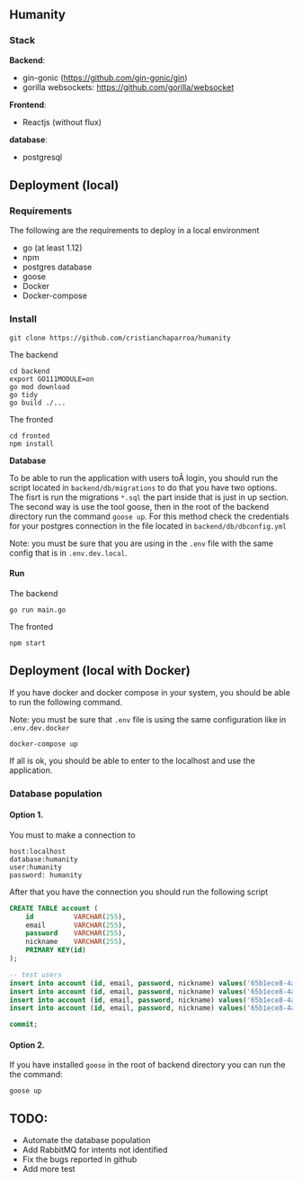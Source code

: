 ## Humanity


### Stack

**Backend**:

  - gin-gonic (https://github.com/gin-gonic/gin)
  - gorilla websockets:  https://github.com/gorilla/websocket

**Frontend**:
  - Reactjs (without flux)

**database**:
  - postgresql


## Deployment (local)

### Requirements

The following are the requirements to deploy in a local environment
  - go (at least 1.12)
  - npm
  - postgres database
  - goose
  - Docker
  - Docker-compose

### Install

```
git clone https://github.com/cristianchaparroa/humanity
```

The backend
```
cd backend
export GO111MODULE=on
go mod download
go tidy
go build ./...
```

The fronted

```
cd fronted
npm install
```

**Database**

To be able to run the application with  users toÂ login, you should run the script located in `backend/db/migrations` to do that you have two options. The fisrt is run the migrations `*.sql` the part inside that is just in up section. The second way is use the tool goose, then in the root of the backend directory run the command `goose up`. For this method check the credentials for your postgres connection in the file located in `backend/db/dbconfig.yml`

Note: you must be sure that you are using in the `.env` file with the same config that is in `.env.dev.local`.

#### Run

The backend
```
go run main.go
```


The fronted
```
npm start
```

## Deployment (local with Docker)

If you have docker and docker compose in your system, you should be able to run the following command.

Note: you must be sure that `.env` file is using the same configuration  like in `.env.dev.docker`
```
docker-compose up
```

If all is ok, you should be able to enter to the localhost and use the application.


### Database population


#### Option 1.

You must to make a connection to
```
host:localhost
database:humanity
user:humanity
password: humanity
```

After that you have the connection you should run the following script
```sql
CREATE TABLE account (
    id          VARCHAR(255),
    email       VARCHAR(255),
    password    VARCHAR(255),
    nickname    VARCHAR(255),
    PRIMARY KEY(id)
);

-- test users
insert into account (id, email, password, nickname) values('65b1ece8-4ab9-4be5-b433-15494faf4743','cristianchaparroa@gmail.com','12345', 'ccchaparroa');
insert into account (id, email, password, nickname) values('65b1ece8-4ab9-4be5-b433-15494faf4742','mauriciolopez@gmail.com','12345', 'mlopez');
insert into account (id, email, password, nickname) values('65b1ece8-4ab9-4be5-b433-15494faf4741','santiagocastro@gmail.com','12345', 'scastro');
insert into account (id, email, password, nickname) values('65b1ece8-4ab9-4be5-b433-15494faf4740','merwinponce@gmail.com','12345', 'mponce');

commit;
```

#### Option 2.

If you have installed `goose` in the root of backend directory you can run the the command:

```
goose up
```


## TODO:

- Automate the database population
- Add RabbitMQ for intents not identified
- Fix the bugs reported in github
- Add more test
